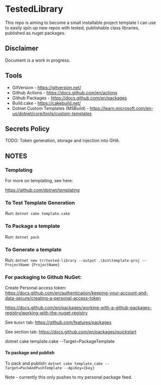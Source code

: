 # TestedLibrary

This repo is aiming to become a small installable project template I can use to easily spin up new repos with tested, publishable class libraries, published as nuget packages.

## Disclaimer
Document is a work in progress.

## Tools
* GitVersion - https://gitversion.net/
* Github Actions - https://docs.github.com/en/actions
* Github Packages - https://docs.github.com/en/packages
* Build.cake - https://cakebuild.net/
* Dotnet Custom Templates (MSBuild) - https://learn.microsoft.com/en-us/dotnet/core/tools/custom-templates

## Secrets Policy

TODO: Token generation, storage and injection into GHA.


## NOTES

### Templating

For more on templating, see here:

https://github.com/dotnet/templating




### To Test Template Generation
Run: `dotnet cake template.cake`

### To Package a template
Run: `dotnet pack`

### To Generate a template
Run: `dotnet new tr/tested-library --output .\bin\template-proj --ProjectName {ProjectName}`

### For packaging to Github NuGet:

Create Personal access token: https://docs.github.com/en/authentication/keeping-your-account-and-data-secure/creating-a-personal-access-token

https://docs.github.com/en/packages/working-with-a-github-packages-registry/working-with-the-nuget-registry

See `NuGet` tab: https://github.com/features/packages

See section tab: https://docs.github.com/en/packages/quickstart

dotnet cake template.cake --Target=PackageTemplate

#### To package and publish
To pack and publish: `dotnet cake template.cake --Target=PackAndPushTemplate --ApiKey={key}`

Note - currently this only pushes to my personal package feed.

